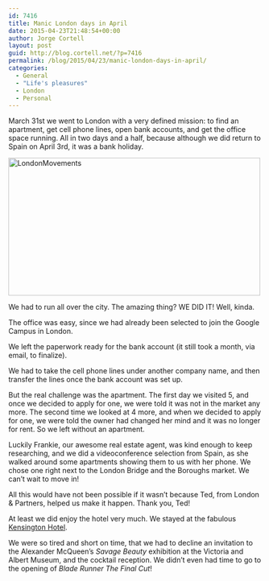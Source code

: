 ```yaml
---
id: 7416
title: Manic London days in April
date: 2015-04-23T21:48:54+00:00
author: Jorge Cortell
layout: post
guid: http://blog.cortell.net/?p=7416
permalink: /blog/2015/04/23/manic-london-days-in-april/
categories:
  - General
  - "Life's pleasures"
  - London
  - Personal
---
```

March 31st we went to London with a very defined mission: to find an apartment, get cell phone lines, open bank accounts, and get the office space running. All in two days and a half, because although we did return to Spain on April 3rd, it was a bank holiday.

[<img class=" aligncenter" src="https://farm8.staticflickr.com/7602/17198397232_1f52042e1b.jpg" alt="LondonMovements" width="500" height="274" />](https://www.flickr.com/photos/jcortell/17198397232 "LondonMovements by Jorge Cortell, on Flickr")

We had to run all over the city. The amazing thing? WE DID IT! Well, kinda.

The office was easy, since we had already been selected to join the Google Campus in London.

We left the paperwork ready for the bank account (it still took a month, via email, to finalize).

We had to take the cell phone lines under another company name, and then transfer the lines once the bank account was set up.

But the real challenge was the apartment. The first day we visited 5, and once we decided to apply for one, we were told it was not in the market any more. The second time we looked at 4 more, and when we decided to apply for one, we were told the owner had changed her mind and it was no longer for rent. So we left without an apartment.

Luckily Frankie, our awesome real estate agent, was kind enough to keep researching, and we did a videoconference selection from Spain, as she walked around some apartments showing them to us with her phone. We chose one right next to the London Bridge and the Boroughs market. We can&#8217;t wait to move in!

All this would have not been possible if it wasn&#8217;t because Ted, from London & Partners, helped us make it happen. Thank you, Ted!

At least we did enjoy the hotel very much. We stayed at the fabulous <a href="http://www.doylecollection.com/hotels/the-kensington-hotel" target="_blank">Kensington Hotel</a>.

We were so tired and short on time, that we had to decline an invitation to the Alexander McQueen’s _Savage Beauty_ exhibition at the Victoria and Albert Museum, and the cocktail reception. We didn&#8217;t even had time to go to the opening of _Blade Runner The Final Cut_!